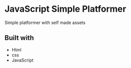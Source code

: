 # JavaScript Simple Platformer

Simple platformer with self made assets
    
## Built with

- Html
- css
- JavaScript
